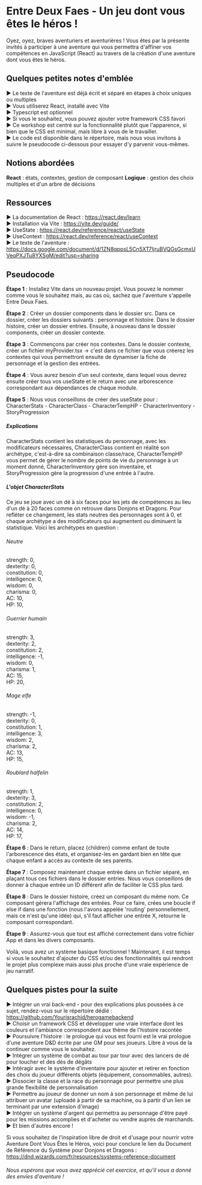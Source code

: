 # Entre Deux Faes - Un jeu dont vous êtes le héros !
Oyez, oyez, braves aventuriers et aventurières ! Vous êtes par la présente invités à participer à une aventure qui vous permettra d'affiner vos compétences en JavaScript (React) au travers de la création d'une aventure dont vous êtes le héros.

## Quelques petites notes d'emblée
► Le texte de l'aventure est déjà écrit et séparé en étapes à choix uniques ou multiples<br />
► Vous utiliserez React, installé avec Vite<br />
► Typescript est optionnel<br />
► Si vous le souhaitez, vous pouvez ajouter votre framework CSS favori<br />
► Ce workshop est centré sur la fonctionnalité plutôt que l'apparence, si bien que le CSS est minimal, mais libre à vous de le travailler.<br />
► Le code est disponible dans le répertoire, mais nous vous invitons à suivre le pseudocode ci-dessous pour essayer d'y parvenir vous-mêmes.<br />

## Notions abordées
**React** : états, contextes, gestion de composant
**Logique** : gestion des choix multiples et d'un arbre de décisions

## Ressources
► La documentation de React : https://react.dev/learn<br />
► Installation via Vite : https://vite.dev/guide/<br />
► UseState : https://react.dev/reference/react/useState<br />
► UseContext : https://react.dev/reference/react/useContext<br />
► Le texte de l'aventure : https://docs.google.com/document/d/1ZN8qppsL5Cn5XT7IjruBVQGsGcmxUVeqPXJTu8YXSgM/edit?usp=sharing<br />

## Pseudocode

**Étape 1** : Installez Vite dans un nouveau projet. Vous pouvez le nommer comme vous le souhaitez mais, au cas où, sachez que l'aventure s'appelle Entre Deux Faes.

**Étape 2** : Créer un dossier components dans le dossier src. Dans ce dossier, créer les dossiers suivants : personnage et histoire. Dans le dossier histoire, créer un dossier entries. Ensuite, à nouveau dans le dossier components, créer un dossier contexte.

**Étape 3** : Commençons par créer nos contextes. Dans le dossier contexte, créer un fichier myProvider.tsx → c'est dans ce fichier que vous créerez les contextes qui vous permettront ensuite de dynamiser la fiche de personnage et la gestion des entrées.

**Étape 4** : Vous aurez besoin d'un seul contexte, dans lequel vous devrez ensuite créer tous vos useState et le return avec une arborescence correspondant aux dépendances de chaque module.

**Étape 5** : Nous vous conseillons de créer des useState pour : CharacterStats - CharacterClass - CharacterTempHP - CharacterInventory - StoryProgression

##### Explications
CharacterStats contient les statistiques du personnage, avec les modificateurs nécessaires, CharacterClass contient en réalité son archétype, c'est-à-dire sa combinaison classe/race, CharacterTempHP vous permet de gérer le nombre de points de vie du personnage à un moment donné, CharacterInventory gère son inventaire, et StoryProgression gère la progression d'une entrée à l'autre.

##### L'objet CharacterStats
Ce jeu se joue avec un dé à six faces pour les jets de compétences au lieu d'un dé à 20 faces comme on retrouve dans Donjons et Dragons. Pour refléter ce changement, les stats neutres des personnages sont à 0, et chaque archétype a des modificateurs qui augmentent ou diminuent la statistique. Voici les archétypes en question :

###### Neutre
strength: 0,<br />
dexterity: 0,<br />
constitution: 0,<br />
intelligence: 0,<br />
wisdom: 0,<br />
charisma: 0,<br />
AC: 10,<br />
HP: 10,<br />

###### Guerrier humain
strength: 3,<br />
dexterity: 2,<br />
constitution: 2,<br />
intelligence: -1,<br />
wisdom: 0,<br />
charisma: 1,<br />
AC: 15,<br />
HP: 20,<br />

###### Mage elfe
strength: -1,<br />
dexterity: 0,<br />
constitution: 1,<br />
intelligence: 3,<br />
wisdom: 2,<br />
charisma: 2,<br />
AC: 13,<br />
HP: 15,<br />

###### Roublard halfelin
strength: 1,<br />
dexterity: 3,<br />
constitution: 2,<br />
intelligence: 0,<br />
wisdom: -1,<br />
charisma: 2,<br />
AC: 14,<br />
HP: 17,<br />

**Étape 6** : Dans le return, placez {children} comme enfant de toute l'arborescence des états, et organisez-les en gardant bien en tête que chaque enfant a accès au contexte de ses parents.

**Étape 7** : Composez maintenant chaque entrée dans un fichier séparé, en plaçant tous ces fichiers dans le dossier entries. Nous vous conseillons de donner à chaque entrée un ID différent afin de faciliter le CSS plus tard.

**Étape 8** : Dans le dossier histoire, créez un composant du même nom. Ce composant gérera l'affichage des entrées. Pour ce faire, crées une boucle if else if dans une fonction (nous l'avons appelée 'routing' personnellement, mais ce n'est qu'une idée) qui, s'il faut afficher une entrée X, retourne le composant correspondant.

**Étape 9** : Assurez-vous que tout est affiché correctement dans votre fichier App et dans les divers composants.<br />

Voilà, vous avez un système basique fonctionnel ! Maintenant, il est temps si vous le souhaitez d'ajouter du CSS et/ou des fonctionnalités qui rendront le projet plus complexe mais aussi plus proche d'une vraie expérience de jeu narratif.

## Quelques pistes pour la suite
► Intégrer un vrai back-end - pour des explications plus poussées à ce sujet, rendez-vous sur le répertoire dédié : https://github.com/Yourisrachid/herogamebackend<br />
► Choisir un framework CSS et développer une vraie interface dont les couleurs et l'ambiance correspondent aux thème de l'histoire racontée<br />
► Poursuivre l'histoire : le prologue qui vous est fourni est le vrai prologue d'une aventure D&D écrite par une GM pour ses joueurs. Libre à vous de la continuer comme vous le souhaitez.<br />
► Intégrer un système de combat au tour par tour avec des lancers de dé pour toucher et des dés de dégâts<br />
► Intéragir avec le système d'inventaire pour ajouter et retirer en fonction des choix du joueur différents objets (équipement, consommables, autres).<br />
► Dissocier la classe et la race du personnage pour permettre une plus grande flexibilité de personnalisation<br />
► Permettre au joueur de donner un nom à son personnage et même de lui attribuer un avatar (uploadé à partir de sa machine, ou à partir d'un lien se terminant par une extension d'image)<br />
► Intégrer un système d'argent qui permettra au personnage d'être payé pour les missions accomplies et d'acheter ou vendre auprès de marchands.<br />
► Et bien d'autres encore !<br />

Si vous souhaitez de l'inspiration libre de droit et d'usage pour nourrir votre Aventure Dont Vous Êtes le Héros, voici pour conclure le lien du Document de Référence du Système pour Donjons et Dragons : https://dnd.wizards.com/fr/resources/systems-reference-document <br />

###### Nous espérons que vous avez apprécié cet exercice, et qu'il vous a donné des envies d'aventure !